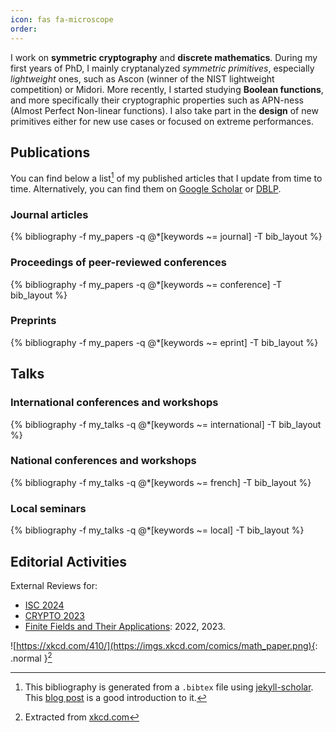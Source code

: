 ```yaml
---
icon: fas fa-microscope
order: 
---
```

I work on **symmetric cryptography** and **discrete mathematics**.
During my first years of PhD, I mainly cryptanalyzed *symmetric primitives*, especially *lightweight* ones, such as $\mathsf{Ascon}$ (winner of the NIST lightweight competition) or $\mathsf{Midori}$. More recently, I started studying **Boolean functions**, and more specifically their cryptographic properties such as APN-ness (Almost Perfect Non-linear functions). I also take part in the **design** of new primitives either for new use cases or focused on extreme performances.

## Publications
You can find below a list[^jekyllscholar] of my published articles that I update from time to time. Alternatively, you can find them on [Google Scholar](https://scholar.google.com/citations?user=UyENXP0AAAAJ) or [DBLP](https://dblp.uni-trier.de/pid/337/2519.html). 

### Journal articles

{% bibliography -f my_papers -q @*[keywords ~= journal]  -T bib_layout %}

### Proceedings of peer-reviewed conferences

{% bibliography -f my_papers -q @*[keywords ~= conference] -T bib_layout %}


### Preprints
{% bibliography -f my_papers -q @*[keywords ~= eprint] -T bib_layout %}


## Talks

### International conferences and workshops
{% bibliography -f my_talks -q @*[keywords ~= international] -T bib_layout %}

### National conferences and workshops
{% bibliography -f my_talks -q @*[keywords ~= french] -T bib_layout %}


### Local seminars
{% bibliography -f my_talks -q @*[keywords ~= local] -T bib_layout %}


## Editorial Activities
External Reviews for:
- [ISC 2024](https://isc24.cs.gmu.edu/)
- [CRYPTO 2023](https://crypto.iacr.org/2023/)
- [Finite Fields and Their Applications](https://www.sciencedirect.com/journal/finite-fields-and-their-applications): 2022, 2023.

![https://xkcd.com/410/](https://imgs.xkcd.com/comics/math_paper.png){: .normal }[^img]

[^jekyllscholar]: This bibliography is generated from a ```.bibtex``` file using [jekyll-scholar](https://github.com/inukshuk/jekyll-scholar). This [blog post](https://pascalpoizat.github.io/blog/posts/2016/02/01/jekyll-and-bibtex/) is a good introduction to it.
[^img]: Extracted from [xkcd.com](https://xkcd.com/410/)